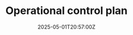 ---
title: Operational control plan
linkTitle: Operational control plan
date: '2025-05-01T20:57:00Z'
weight: 1
description: No content
draft: false
ref: operational-control-plan
---